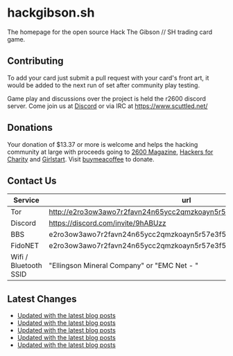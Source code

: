 # hackgibson.sh
The homepage for the open source Hack The Gibson // SH trading card game.


## Contributing

To add your card just submit a pull request with your card's front art, it would be added to the next run of set after community play testing.

Game play and discussions over the project is held the r2600 discord server. Come join us at [Discord](https://discord.com/invite/9hABUzz) or via IRC at https://www.scuttled.net/


## Donations

Your donation of $13.37 or more is welcome and helps the hacking community at large with proceeds going to [2600 Magazine](https://2600.com/), [Hackers for Charity](https://hackersforcharity.org) and [Girlstart](https://girlstart.org).  Visit [buymeacoffee](https://www.buymeacoffee.com/hackgibson.sh) to donate.


## Contact Us

Service | url
-|-
Tor | http://e2ro3ow3awo7r2favn24n65ycc2qmzkoayn5r57e3f56nvjwdcgg32ad.onion
Discord | https://discord.com/invite/9hABUzz
BBS | e2ro3ow3awo7r2favn24n65ycc2qmzkoayn5r57e3f56nvjwdcgg32ad.onion:23
FidoNET | e2ro3ow3awo7r2favn24n65ycc2qmzkoayn5r57e3f56nvjwdcgg32ad.onion:24554
Wifi / Bluetooth SSID | "Ellingson Mineral Company" or "EMC Net - <fidonet address>"

## Latest Changes
<!-- BLOG-POST-LIST:START -->
- [Updated with the latest blog posts](https://github.com/DFW2600/hackgibson.sh/commit/abcd90c55b8c57642cd9d62baa2e8b8d1a9f5c79)
- [Updated with the latest blog posts](https://github.com/DFW2600/hackgibson.sh/commit/6907cfa6615eb2aeed0fd5e89ba8d294be4a25d8)
- [Updated with the latest blog posts](https://github.com/DFW2600/hackgibson.sh/commit/44aa2b436b791b93e6be919ad942fb2073f5f4cc)
- [Updated with the latest blog posts](https://github.com/DFW2600/hackgibson.sh/commit/d4cd20e472401b1a6854fa33325ed264ed916551)
- [Updated with the latest blog posts](https://github.com/DFW2600/hackgibson.sh/commit/65a5f70ada821c085e3265ab0ce50b6e7ed1633c)
<!-- BLOG-POST-LIST:END -->
